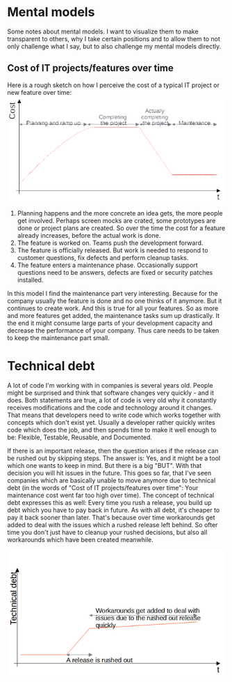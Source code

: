 # Mental models

Some notes about mental models. I want to visualize them to make transparent to others, why I take certain positions and to allow them to not only challenge what I say, but to also challenge my mental models directly.

## Cost of IT projects/features over time

Here is a rough sketch on how I perceive the cost of a typical IT project or new feature over time:
![Cost of TI projects](/img/CostOfAProjectOverTime.png)

1. Planning happens and the more concrete an idea gets, the more people get involved. Perhaps screen mocks are crated, some prototypes are done or project plans are created. So over the time the cost for a feature already increases, before the actual work is done.
2. The feature is worked on. Teams push the development forward.
3. The feature is officially released. But work is needed to respond to customer questions, fix defects and perform cleanup tasks.
4. The feature enters a maintenance phase. Occasionally support questions need to be answers, defects are fixed or security patches installed.

In this model I find the maintenance part very interesting. Because for the company usually the feature is done and no one thinks of it anymore. But it continues to create work. And this is true for all your features. So as more and more features get added, the maintenance tasks sum up drastically. It the end it might consume large parts of your development capacity and decrease the performance of your company. Thus care needs to be taken to keep the maintenance part small.

# Technical debt

A lot of code I'm working with in companies is several years old. People might be surprised and think that software changes very quickly - and it does. Both statements are true, a lot of code is very old why it constantly receives modifications and the code and technology around it changes. That means
that developers need to write code which works together with concepts which don't exist yet. Usually a developer rather quickly writes code which does the job, and then spends time to make it well enough to be: Flexible, Testable, Reusable, and Documented.

If there is an important release, then the question arises if the release can be rushed out by skipping steps. The answer is: Yes, and it might be a tool which one wants to keep in mind. But there is a big "BUT". With that decision you will hit issues in the future. This goes so far, that I've seen companies which are basically unable to move anymore due to technical debt (in the words of "Cost of IT projects/features over time": Your maintenance cost went far too high over time). The concept of technical debt expresses this as well: Every time you rush a release, you build up debt which you have to pay back in future. As with all debt, it's cheaper to pay it back sooner than later. That's because over time workarounds get added to deal with the issues which a rushed release left behind. So ofter time you don't just have to cleanup your rushed decisions, but also all workarounds which have been created meanwhile.

![Technical Debt](/img/TechnicalDebt.png)
